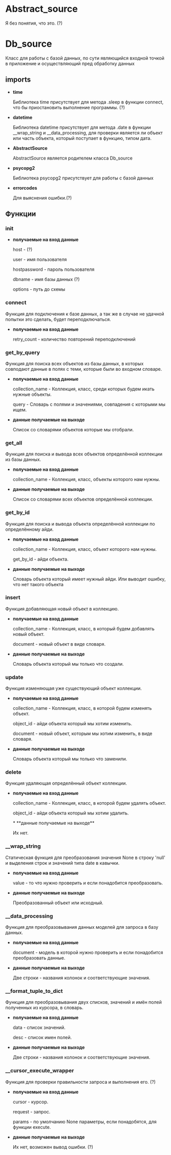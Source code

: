 Abstract_source
===============

<p>Я без понятия, что это. (?)</p>

Db_source
==========

<p>Класс для работы с базой данных, по сути являющийся
входной точкой в приложение и осуществляющий пред обработку
данных</p>

imports
-------

* **time**
  <p>Библиотека time присутствует для метода .sleep в функции connect, что бы 
  приостановить выполнение программы. (?)</p>
* **datetime**
  <p>Библиотека datetime присутствует для метода .date в функции __wrap_string и __data_processing,
  для проверки является ли объект или часть объекта,
  который поступает в функцию, типом дата.</p>
* **AbstractSource**
    <p>AbstractSource является родителем класса Db_source</p>
* **psycopg2**
  <p>Библиотека psycopg2 присутствует для работы с базой данных</p>
* **errorcodes**
  <p>Для выяснения ошибки.(?)</p>

Функции
--------

### __init__ ###

* **получаемые на вход данные** 
  <p>host - (?)</p>
  <p>user - имя пользователя</p>
  <p>hostpassword - пароль пользователя</p>
  <p>dbname - имя базы данных (?)</p>
  <p>options - путь до схемы</p>

### connect ###

<p>Функция для подключения к базе данных, 
а так же в случае не удачной попытки это сделать, будет переподключаться.</p>

* **получаемые на вход данные** 
  <p>retry_count - количество повторений переподключений</p>

### get_by_query ###

<p>Функция для поиска всех объектов из базы данных, в которых совподают данные в полях с теми, 
которые были во входном словаре.</p>

* **получаемые на вход данные** 
  <p>collection_name - Коллекция, класс, среди которых будем икать нужные объекты.</p>
  <p>query - Словарь с полями и значениями, совпадения с которыми мы ищем.</p>
* **данные получаемые на выходе**
  <p>Список со словарями объектов которые мы отобрали.</p>

### get_all ###

<p>Функция для поиска и вывода всех объектов определённой коллекции из базы данных.</p>

* **получаемые на вход данные** 
  <p>collection_name - Коллекция, класс, объекты которого нам нужны.</p>
* **данные получаемые на выходе** 
  <p>Список со словарями всех объектов определённой коллекции.</p>

### get_by_id ###

<p>Функция для поиска и вывода объекта определённой коллекции по определённому айди.</p>

* **получаемые на вход данные** 
  <p>collection_name - Коллекция, класс, объект которого нам нужны.</p>
  <p>get_by_id - айди объекта.</p>
* **данные получаемые на выходе** 
  <p>Словарь объекта который имеет нужный айди. Или выводит ошибку, что нет такого объекта</p>

### insert ###

<p>Функция добавляющая новый объект в коллекцию.</p>

* **получаемые на вход данные** 
  <p>collection_name - Коллекция, класс, в который будем добавлять новый объект.</p>
  <p>document - новый объект в виде словаря.</p>
* **данные получаемые на выходе** 
  <p>Словарь объекта который мы только что создали.</p>

### update ###

<p>Функция изменяющая уже существующий объект коллекции.</p>

* **получаемые на вход данные** 
  <p>collection_name - Коллекция, класс, в которой будем изменять объект.</p>
  <p>object_id - айди объекта который мы хотим изменить.</p>
  <p>document - новый объект, которым мы хотим изменить, в виде словаря.</p>
* **данные получаемые на выходе** 
  <p>Словарь объекта который мы только что заменили.</p>

### delete ###

<p>Функция удаляющая определённый объект коллекции.</p>

* **получаемые на вход данные** 
  <p>collection_name - Коллекция, класс, в которой будем удалять объект.</p>
  <p>object_id - айди объекта который мы хотим удалить.</p>
  * **данные получаемые на выходе** 
  <p>Их нет.</p>

### __wrap_string ###

<p>Статическая функция для преобразования значения None в строку 'null' и 
выделения строк и значений типа date в кавычки.</p>

* **получаемые на вход данные** 
  <p>value - то что нужно проверить и если понадобится преобразовать.</p>
* **данные получаемые на выходе** 
  <p>Преобразованный объект или исходный.</p>

### __data_processing ###

<p>Функция для преобразовывания данных моделей для запроса в базу данных.</p>

* **получаемые на вход данные** 
  <p>document - модель в которой нужно проверить и если понадобится преобразовать данные.</p>
* **данные получаемые на выходе** 
  <p>Две строки - названия колонок и соответствующие значения.</p>

### __format_tuple_to_dict ###

<p>Функция для преобразовывания двух списков,
значений и имён полей полученных из курсора, в словарь.</p>

* **получаемые на вход данные** 
  <p>data - список значений.</p>
  <p>desc - список имен полей.</p>
* **данные получаемые на выходе** 
  <p>Две строки - названия колонок и соответствующие значения.</p>

### __cursor_execute_wrapper ###

<p>Функция для проверки правильности запроса и выполнения его. (?)</p>

* **получаемые на вход данные** 
  <p>cursor - курсор.</p>
  <p>request - запрос.</p>
  <p>params - по умолчанию None параметры, если понадобятся, для функции execute.</p>
* **данные получаемые на выходе** 
  <p>Их нет, возможен вывод ошибки. (?)</p>



